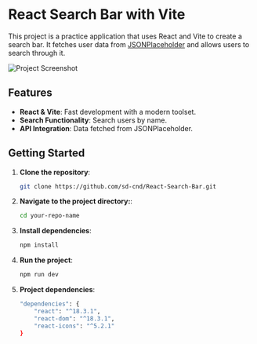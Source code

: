 # React Search Bar with Vite

This project is a practice application that uses React and Vite to create a search bar. It fetches user data from [JSONPlaceholder](https://jsonplaceholder.typicode.com/users) and allows users to search through it.

![Project Screenshot](https://i.postimg.cc/1XPfvZnV/Screenshot-2024-06-29-094625.png)

## Features

- **React & Vite**: Fast development with a modern toolset.
- **Search Functionality**: Search users by name.
- **API Integration**: Data fetched from JSONPlaceholder.

## Getting Started

1. **Clone the repository**:
   ```bash
   git clone https://github.com/sd-cnd/React-Search-Bar.git

2. **Navigate to the project directory:**:
    ```bash
    cd your-repo-name
3. **Install dependencies**:
    ```bash
    npm install
4. **Run the project**:
    ```bash
    npm run dev

5. **Project dependencies**:
    ```bash
    "dependencies": {
        "react": "^18.3.1",
        "react-dom": "^18.3.1",
        "react-icons": "^5.2.1"
    }

